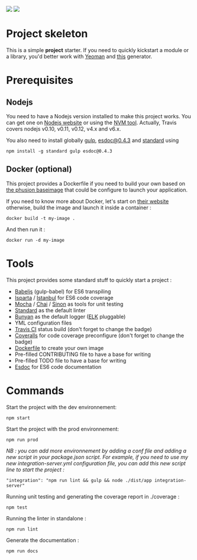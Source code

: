 <p>
<a href="https://github.com/feross/standard"><img src="https://img.shields.io/badge/code%20style-standard-brightgreen.svg"/></a>
<a href="https://opensource.org/licenses/MIT"><img src="https://img.shields.io/badge/license-mit-blue.svg"/></a>
</p>


# Project skeleton

This is a simple **project** starter. If you need to quickly kickstart a module or a library, you'd better work with [Yeoman](http://yeoman.io/) and [this](https://github.com/yeoman/generator-node) generator.

# Prerequisites

## Nodejs

You need to have a Nodejs version installed to make this project works. You can get one on [Nodejs website](https://nodejs.org/en/) or using the [NVM tool](https://github.com/creationix/nvm). Actually, Travis covers nodejs v0.10, v0.11, v0.12, v4.x and v6.x.

You also need to install globally [gulp](https://github.com/gulpjs/gulp), [esdoc@0.4.3](https://github.com/esdoc/esdoc) and [standard](https://github.com/feross/standard) using

```
npm install -g standard gulp esdoc@0.4.3
```

## Docker (optional)

This project provides a Dockerfile if you need to build your own based on [the phusion baseimage](https://github.com/phusion/baseimage-docker) that could be configure to launch your application.

If you need to know more about Docker, let's start on [their website](https://www.docker.com/) otherwise, build the image and launch it inside a container :

```
docker build -t my-image .
```

And then run it :
```
docker run -d my-image
```

# Tools

This project provides some standard stuff to quickly start a project :

- [Babeljs](https://babeljs.io/) (gulp-babel) for ES6 transpiling
- [Isparta](https://github.com/douglasduteil/isparta) / [Istanbul](https://github.com/gotwarlost/istanbul) for ES6 code coverage
- [Mocha](https://github.com/mochajs/mocha) / [Chai](http://chaijs.com/) / [Sinon](http://sinonjs.org/) as tools for unit testing
- [Standard](https://github.com/feross/standard) as the default linter
- [Bunyan](https://github.com/trentm/node-bunyan) as the default logger ([ELK](https://www.elastic.co/webinars/introduction-elk-stack) pluggable)
- YML configuration files
- [Travis CI](https://travis-ci.org/) status build (don't forget to change the badge)
- [Coveralls](https://coveralls.io/) for code coverage preconfigure (don't forget to change the badge)
- [Dockerfile](https://www.docker.com/) to create your own image
- Pre-filled CONTRIBUTING file to have a base for writing
- Pre-filled TODO file to have a base for writing
- [Esdoc](https://esdoc.org/) for ES6 code documentation

# Commands

Start the project with the dev environnement:
```
npm start
```

Start the project with the prod environnement:
```
npm run prod
```

*NB : you can add more environnement by adding a conf file and adding a new script in your package.json script. For example, if you need to use my new integration-server.yml configuration file, you can add this new script line to start the project :*
```
"integration": "npm run lint && gulp && node ./dist/app integration-server"
```

Running unit testing and generating the coverage report in ./coverage :
```
npm test
```

Running the linter in standalone :
```
npm run lint
```

Generate the documentation :
```
npm run docs
```
